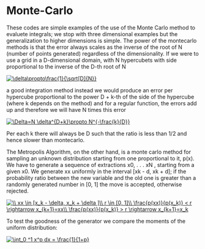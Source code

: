 # Monte-Carlo
These codes are simple examples of the use of the Monte Carlo method to evaluete integrals; we stop with three dimensional examples but the generalization to higher dimensions is simple.
The power of the montecarlo methods is that the error always scales as the inverse of the root of N (number of points generated) regardless of the dimensionality.
If we were to use a grid in a D-dimensional domain, with N hypercubets with side proportional to the inverse of the D-th root of N

<a href="https://www.codecogs.com/eqnedit.php?latex=\delta\propto\frac{1}{\sqrt[D]{N}}" target="_blank"><img src="https://latex.codecogs.com/png.latex?\delta\propto\frac{1}{\sqrt[D]{N}}" title="\delta\propto\frac{1}{\sqrt[D]{N}}" /></a>

a good integration method instead we would produce an error per hypercube proportional to the power D + k-th of the side of the hypercube (where k depends on the method) and for a regular function, the errors add up and therefore we will have N times this error

<a href="https://www.codecogs.com/eqnedit.php?latex=\Delta=N&space;\delta^{D&plus;k}\propto&space;N^{-\frac{k}{D}}" target="_blank"><img src="https://latex.codecogs.com/png.latex?\Delta=N&space;\delta^{D&plus;k}\propto&space;N^{-\frac{k}{D}}" title="\Delta=N \delta^{D+k}\propto N^{-\frac{k}{D}}" /></a>

Per each k there will always be D such that the ratio is less than 1/2 and hence slower than montecarlo.

The Metropolis Algorithm, on the other hand, is a monte carlo method for sampling an unknown distribution starting from one proportional to it, p(x).
We have to generate a sequence of extractions x0, . . . xN , starting from a given x0. We generate xx uniformly in the interval [xk - d, xk + d];
if the probability ratio between the new variable and the old one is greater than a randomly generated number in [0, 1] the move is accepted, otherwise rejected.

<a href="https://www.codecogs.com/eqnedit.php?latex=\\&space;xx&space;\in&space;[x_k&space;-&space;\delta,&space;x_k&space;&plus;&space;\delta&space;]\\&space;r&space;\in&space;[0,&space;1]\\&space;\frac{p(xx)}{p(x_k)}&space;<&space;r&space;\rightarrow&space;x_{k&plus;1}=xx\\&space;\frac{p(xx)}{p(x_k)}&space;>&space;r&space;\rightarrow&space;x_{k&plus;1}=x_k" target="_blank"><img src="https://latex.codecogs.com/gif.latex?\\&space;xx&space;\in&space;[x_k&space;-&space;\delta,&space;x_k&space;&plus;&space;\delta&space;]\\&space;r&space;\in&space;[0,&space;1]\\&space;\frac{p(xx)}{p(x_k)}&space;<&space;r&space;\rightarrow&space;x_{k&plus;1}=xx\\&space;\frac{p(xx)}{p(x_k)}&space;>&space;r&space;\rightarrow&space;x_{k&plus;1}=x_k" title="\\ xx \in [x_k - \delta, x_k + \delta ]\\ r \in [0, 1]\\ \frac{p(xx)}{p(x_k)} < r \rightarrow x_{k+1}=xx\\ \frac{p(xx)}{p(x_k)} > r \rightarrow x_{k+1}=x_k" /></a>

To test the goodness of the generator we compare the moments of the uniform distribution:

<a href="https://www.codecogs.com/eqnedit.php?latex=\int_0&space;^1&space;x^p&space;dx&space;=&space;\frac{1}{1&plus;p}" target="_blank"><img src="https://latex.codecogs.com/gif.latex?\int_0&space;^1&space;x^p&space;dx&space;=&space;\frac{1}{1&plus;p}" title="\int_0 ^1 x^p dx = \frac{1}{1+p}" /></a>
